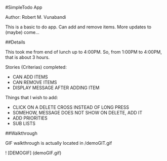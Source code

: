 #SimpleTodo App

Author: Robert M. Vunabandi  

This is a basic to do app. Can add and remove items. More updates to (maybe) come...

##Details

This took me from end of lunch up to 4:00PM. So, from 1:00PM to 4:00PM, that is about 3 hours.

Stories (Criterias) completed:
* CAN ADD ITEMS
* CAN REMOVE ITEMS
* DISPLAY MESSAGE AFTER ADDING ITEM

Things that I wish to add:
* CLICK ON A DELETE CROSS INSTEAD OF LONG PRESS
* SOMEHOW, MESSAGE DOES NOT SHOW ON DELETE, ADD IT
* ADD PRIORITIES
* SUB LISTS

##Walkthrough

GIF walkthrough is actually located in /demoGIT.gif 

! [DEMOGIF] (demoGIF.gif)


